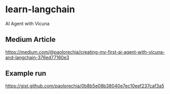 # learn-langchain

AI Agent with Vicuna

## Medium Article
https://medium.com/@paolorechia/creating-my-first-ai-agent-with-vicuna-and-langchain-376ed77160e3

## Example run
https://gist.github.com/paolorechia/0b8b5e08b38040e7ec10eef237caf3a5
